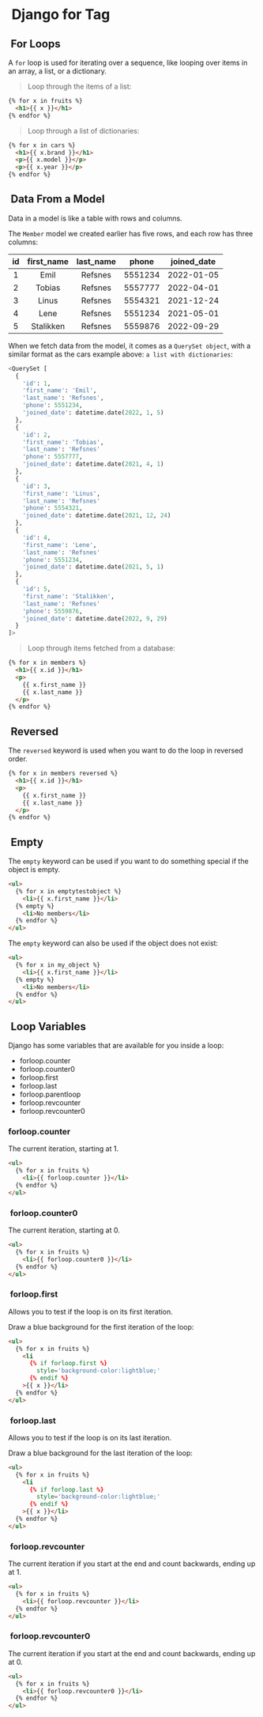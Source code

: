 #  Django for Tag

##  For Loops

A `for` loop is used for iterating over a sequence,
like looping over items in an array, a list, or a dictionary.

>Loop through the items of a list:

```html
{% for x in fruits %}
  <h1>{{ x }}</h1>
{% endfor %}
```

> Loop through a list of dictionaries:

```html
{% for x in cars %}
  <h1>{{ x.brand }}</h1>
  <p>{{ x.model }}</p>
  <p>{{ x.year }}</p>
{% endfor %}
```

##  Data From a Model

Data in a model is like a table with rows and columns.

The `Member` model we created earlier has five rows,
and each row has three columns:

| id  |  first_name  |  last_name  |   phone   |  joined_date  |
|:---:|:-----------:|:----------:|:---------:|:-------------:|
|  1  |  Emil       |  Refsnes   |  5551234  |  2022-01-05   |
|  2  |  Tobias     |  Refsnes   |  5557777  |  2022-04-01   |
|  3  |  Linus      |  Refsnes   |  5554321  |  2021-12-24   |
|  4  |  Lene       |  Refsnes   |  5551234  |  2021-05-01   |
|  5  |  Stalikken  |  Refsnes   |  5559876  |  2022-09-29   |

When we fetch data from the model, it comes as a `QuerySet object`,
with a similar format as the cars example above: `a list with dictionaries`:

```py
<QuerySet [
  {
    'id': 1,
    'first_name': 'Emil',
    'last_name': 'Refsnes',
    'phone': 5551234,
    'joined_date': datetime.date(2022, 1, 5)
  },
  {
    'id': 2,
    'first_name': 'Tobias',
    'last_name': 'Refsnes'
    'phone': 5557777,
    'joined_date': datetime.date(2021, 4, 1)
  },
  {
    'id': 3,
    'first_name': 'Linus',
    'last_name': 'Refsnes'
    'phone': 5554321,
    'joined_date': datetime.date(2021, 12, 24)
  },
  {
    'id': 4,
    'first_name': 'Lene',
    'last_name': 'Refsnes'
    'phone': 5551234,
    'joined_date': datetime.date(2021, 5, 1)
  },
  {
    'id': 5,
    'first_name': 'Stalikken',
    'last_name': 'Refsnes'
    'phone': 5559876,
    'joined_date': datetime.date(2022, 9, 29)
  }
]>
```

> Loop through items fetched from a database:

```html
{% for x in members %}
  <h1>{{ x.id }}</h1>
  <p>
    {{ x.first_name }}
    {{ x.last_name }}
  </p>
{% endfor %}
```

##  Reversed

The `reversed` keyword is used when you want to do the loop
in reversed order.

```html
{% for x in members reversed %}
  <h1>{{ x.id }}</h1>
  <p>
    {{ x.first_name }}
    {{ x.last_name }}
  </p>
{% endfor %}  
```

##  Empty

The `empty` keyword can be used if you want to do something
special if the object is empty.

```html
<ul>
  {% for x in emptytestobject %}
    <li>{{ x.first_name }}</li>
  {% empty %}
    <li>No members</li>
  {% endfor %}
</ul>
```

The `empty` keyword can also be used if the object does not exist:

```html
<ul>
  {% for x in my_object %}
    <li>{{ x.first_name }}</li>
  {% empty %}
    <li>No members</li>
  {% endfor %}
</ul>
```

##  Loop Variables

Django has some variables that are available for you inside a loop:

- forloop.counter
- forloop.counter0
- forloop.first
- forloop.last
- forloop.parentloop
- forloop.revcounter
- forloop.revcounter0

### forloop.counter

The current iteration, starting at 1.

```html
<ul>
  {% for x in fruits %}
    <li>{{ forloop.counter }}</li>
  {% endfor %}
</ul>
```

###  forloop.counter0

The current iteration, starting at 0.

```html
<ul>
  {% for x in fruits %}
    <li>{{ forloop.counter0 }}</li>
  {% endfor %}
</ul>
```

###  forloop.first

Allows you to test if the loop is on its first iteration.

Draw a blue background for the first iteration of the loop:

```html
<ul>
  {% for x in fruits %}
    <li
      {% if forloop.first %}
        style='background-color:lightblue;'
      {% endif %}
    >{{ x }}</li>
  {% endfor %}
</ul>
```

###  forloop.last

Allows you to test if the loop is on its last iteration.

Draw a blue background for the last iteration of the loop:

```html
<ul>
  {% for x in fruits %}
    <li
      {% if forloop.last %}
        style='background-color:lightblue;'
      {% endif %}
    >{{ x }}</li>
  {% endfor %}
</ul>
```

###  forloop.revcounter

The current iteration if you start at the end and count
backwards, ending up at 1.

```html
<ul>
  {% for x in fruits %}
    <li>{{ forloop.revcounter }}</li>
  {% endfor %}
</ul>
```

###  forloop.revcounter0

The current iteration if you start at the end and count backwards,
ending up at 0.

```html
<ul>
  {% for x in fruits %}
    <li>{{ forloop.revcounter0 }}</li>
  {% endfor %}
</ul>
```
